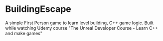 # BuildingEscape
A simple First Person game to learn level building, C++ game logic.
Built while watching Udemy course "The Unreal Developer Course - Learn C++ and make games"

